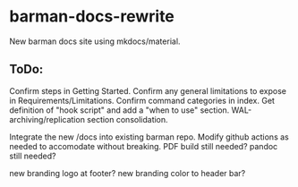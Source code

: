 # barman-docs-rewrite
New barman docs site using mkdocs/material.

ToDo:
-----------------------------------
Confirm steps in Getting Started.
Confirm any general limitations to expose in Requirements/Limitations.
Confirm command categories in index.
Get definition of "hook script" and add a "when to use" section.
WAL-archiving/replication section consolidation.

Integrate the new /docs into existing barman repo.
Modify github actions as needed to accomodate without breaking.
PDF build still needed?
pandoc still needed?

new branding logo at footer?
new branding color to header bar?


